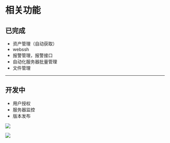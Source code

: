 # 相关功能

## 已完成

- 资产管理（自动获取）
- webssh
- 报警管理，报警接口
- 自动化服务器批量管理
- 文件管理

--------------
## 开发中
- 用户授权
- 服务器监控
- 版本发布


![](https://gitee.com/careyjike_173/ops_manage/raw/master/static/images/1.png)

![](https://gitee.com/careyjike_173/ops_manage/raw/master/static/images/2.png)